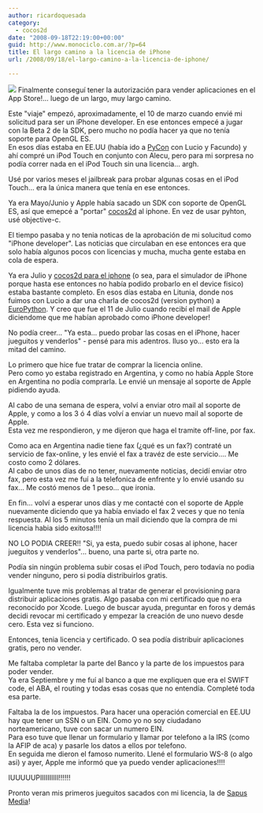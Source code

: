 ```yaml
---
author: ricardoquesada
category:
  - cocos2d
date: "2008-09-18T22:19:00+00:00"
guid: http://www.monociclo.com.ar/?p=64
title: El largo camino a la licencia de iPhone
url: /2008/09/18/el-largo-camino-a-la-licencia-de-iphone/

---
```

[![](http://www.fondosiphone.com/images/wmwallpapers/Largo-Camino-1.jpeg)](http://www.fondosiphone.com/images/wmwallpapers/Largo-Camino-1.jpeg) Finalmente conseguí tener la autorización para vender aplicaciones en el App Store!... luego de un largo, muy largo camino.

Este "viaje" empezó, aproximadamente, el 10 de marzo cuando envié mi solicitud para ser un iPhone developer. En ese entonces empecé a jugar con la Beta 2 de la SDK, pero mucho no podía hacer ya que no tenía soporte para OpenGL ES.  
En esos días estaba en EE.UU (había ido a [PyCon](http://us.pycon.org/2008) con Lucio y Facundo) y ahí compré un iPod Touch en conjunto con Alecu, pero para mi sorpresa no podía correr nada en el iPod Touch sin una licencia... argh.

Usé por varios meses el jailbreak para probar algunas cosas en el iPod Touch... era la única manera que tenía en ese entonces.

Ya era Mayo/Junio y Apple había sacado un SDK con soporte de OpenGL ES, así que emepcé a "portar" [cocos2d](http://www.cocos2d.org/) al iphone. En vez de usar pyhton, usé objective-c.

El tiempo pasaba y no tenia noticas de la aprobación de mi solucitud como "iPhone developer". Las noticias que circulaban en ese entonces era que solo había algunos pocos con licencias y mucha, mucha gente estaba en cola de espera.

Ya era Julio y [cocos2d para el iphone](http://code.google.com/p/cocos2d-iphone) (o sea, para el simulador de iPhone porque hasta ese entonces no había podido probarlo en el device fisico) estaba bastante completo. En esos días estaba en Litunia, donde nos fuimos con Lucio a dar una charla de cocos2d (version python) a [EuroPython](http://www.europyhton.org/). Y creo que fue el 11 de Julio cuando recibí el mail de Apple diciendome que me habían aprobado como iPhone developer!

No podía creer... "Ya esta... puedo probar las cosas en el iPhone, hacer jueguitos y venderlos" - pensé para mis adentros. Iluso yo... esto era la mitad del camino.

Lo primero que hice fue tratar de comprar la licencia online.  
Pero como yo estaba registrado en Argentina, y como no había Apple Store en Argentina no podía comprarla. Le envié un mensaje al soporte de Apple pidiendo ayuda.

Al cabo de una semana de espera, volví a enviar otro mail al soporte de Apple, y como a los 3 ó 4 días volví a enviar un nuevo mail al soporte de Apple.  
Esta vez me respondieron, y me dijeron que haga el tramite off-line, por fax.

Como aca en Argentina nadie tiene fax (¿qué es un fax?) contraté un servicio de fax-online, y les envié el fax a travéz de este servicio.... Me costo como 2 dólares.  
Al cabo de unos días de no tener, nuevamente noticias, decidí enviar otro fax, pero esta vez me fuí a la telefonica de enfrente y lo envié usando su fax... Me costó menos de 1 peso... que ironia.

En fin... volví a esperar unos días y me contacté con el soporte de Apple nuevamente diciendo que ya había enviado el fax 2 veces y que no tenía respuesta. Al los 5 minutos tenía un mail diciendo que la compra de mi licencia habia sido exitosa!!!!

NO LO PODIA CREER!! "Si, ya esta, puedo subir cosas al iphone, hacer jueguitos y venderlos"... bueno, una parte si, otra parte no.

Podía sin ningún problema subir cosas el iPod Touch, pero todavía no podia vender ninguno, pero si podía distribuirlos gratis.

Igualmente tuve mis problemas al tratar de generar el provisioning para distribuir aplicaciones gratis. Algo pasaba con mi certificado que no era reconocido por Xcode. Luego de buscar ayuda, preguntar en foros y demás decidi revocar mi certificado y empezar la creación de uno nuevo desde cero. Esta vez si funciono.

Entonces, tenia licencia y certificado. O sea podía distribuir aplicaciones gratis, pero no vender.

Me faltaba completar la parte del Banco y la parte de los impuestos para poder vender.  
Ya era Septiembre y me fuí al banco a que me expliquen que era el SWIFT code, el ABA, el routing y todas esas cosas que no entendía. Completé toda esa parte.

Faltaba la de los impuestos. Para hacer una operación comercial en EE.UU hay que tener un SSN o un EIN. Como yo no soy ciudadano norteamericano, tuve con sacar un numero EIN.  
Para eso tuve que llenar un formulario y llamar por telefono a la IRS (como la AFIP de aca) y pasarle los datos a ellos por telefono.  
En seguida me dieron el famoso numerito. Llené el formulario WS-8 (o algo asi) y ayer, Apple me informó que ya puedo vender aplicaciones!!!!

IUUUUUPIIIIIIIIII!!!!!!

Pronto veran mis primeros jueguitos sacados con mi licencia, la de [Sapus Media](http://www.sapusmedia.com/)!
